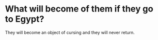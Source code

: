 # What will become of them if they go to Egypt?

They will become an object of cursing and they will never return.
